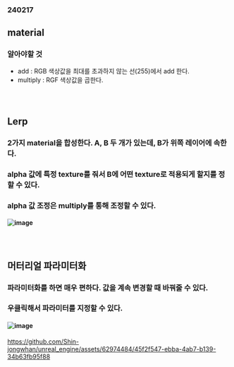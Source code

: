 ### 240217
## material
### 알아야할 것
- add : RGB 색상값을 최대를 초과하지 않는 선(255)에서 add 한다.
- multiply : RGF 색상값을 곱한다.
### <br/>

## Lerp
### 2가지 material을 합성한다. A, B 두 개가 있는데, B가 위쪽 레이어에 속한다.
### alpha 값에 특정 texture를 줘서 B에 어떤 texture로 적용되게 할지를 정할 수 있다.
### alpha 값 조정은 multiply를 통해 조정할 수 있다.
#### ![image](https://github.com/Shin-jongwhan/unreal_engine/assets/62974484/345a4a7d-c1e4-4d08-97d6-67841b889a12)
### <br/>

## 머터리얼 파라미터화
### 파라미터화를 하면 매우 편하다. 값을 계속 변경할 때 바꿔줄 수 있다.
### 우클릭해서 파라미터를 지정할 수 있다.
#### ![image](https://github.com/Shin-jongwhan/unreal_engine/assets/62974484/21720dd6-ade4-4d5b-8b45-6a310f7466e5)

https://github.com/Shin-jongwhan/unreal_engine/assets/62974484/45f2f547-ebba-4ab7-b139-34b63fb95f88


